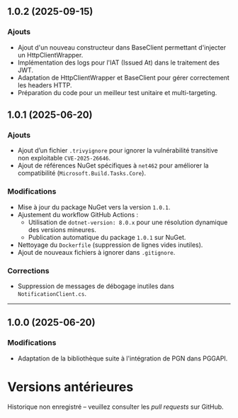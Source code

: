 ## 1.0.2 (2025-09-15)

### Ajouts
* Ajout d'un nouveau constructeur dans BaseClient permettant d'injecter un HttpClientWrapper.
* Implémentation des logs pour l'IAT (Issued At) dans le traitement des JWT.
* Adaptation de HttpClientWrapper et BaseClient pour gérer correctement les headers HTTP.
* Préparation du code pour un meilleur test unitaire et multi-targeting.

## 1.0.1 (2025-06-20)

### Ajouts
* Ajout d’un fichier `.trivyignore` pour ignorer la vulnérabilité transitive non exploitable `CVE-2025-26646`.
* Ajout de références NuGet spécifiques à `net462` pour améliorer la compatibilité (`Microsoft.Build.Tasks.Core`).

### Modifications
* Mise à jour du package NuGet vers la version `1.0.1`.
* Ajustement du workflow GitHub Actions :
  * Utilisation de `dotnet-version: 8.0.x` pour une résolution dynamique des versions mineures.
  * Publication automatique du package `1.0.1` sur NuGet.
* Nettoyage du `Dockerfile` (suppression de lignes vides inutiles).
* Ajout de nouveaux fichiers à ignorer dans `.gitignore`.

### Corrections
* Suppression de messages de débogage inutiles dans `NotificationClient.cs`.

---

## 1.0.0 (2025-06-20)

### Modifications
* Adaptation de la bibliothèque suite à l'intégration de PGN dans PGGAPI.

# Versions antérieures

Historique non enregistré – veuillez consulter les *pull requests* sur GitHub.
